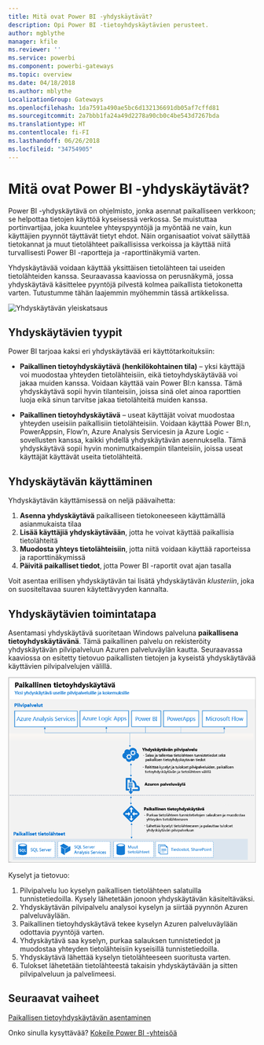 ```yaml
---
title: Mitä ovat Power BI -yhdyskäytävät?
description: Opi Power BI -tietoyhdyskäytävien perusteet.
author: mgblythe
manager: kfile
ms.reviewer: ''
ms.service: powerbi
ms.component: powerbi-gateways
ms.topic: overview
ms.date: 04/18/2018
ms.author: mblythe
LocalizationGroup: Gateways
ms.openlocfilehash: 1da7591a490ae5bc6d132136691db05af7cffd81
ms.sourcegitcommit: 2a7bbb1fa24a49d2278a90cb0c4be543d7267bda
ms.translationtype: HT
ms.contentlocale: fi-FI
ms.lasthandoff: 06/26/2018
ms.locfileid: "34754905"
---
```

# <a name="what-are-power-bi-gateways"></a>Mitä ovat Power BI -yhdyskäytävät?

Power BI -yhdyskäytävä on ohjelmisto, jonka asennat paikalliseen verkkoon; se helpottaa tietojen käyttöä kyseisessä verkossa. Se muistuttaa portinvartijaa, joka kuuntelee yhteyspyyntöjä ja myöntää ne vain, kun käyttäjien pyynnöt täyttävät tietyt ehdot. Näin organisaatiot voivat säilyttää tietokannat ja muut tietolähteet paikallisissa verkoissa ja käyttää niitä turvallisesti Power BI -raportteja ja -raporttinäkymiä varten.

Yhdyskäytävää voidaan käyttää yksittäisen tietolähteen tai useiden tietolähteiden kanssa. Seuraavassa kaaviossa on perusnäkymä, jossa yhdyskäytävä käsittelee pyyntöjä pilvestä kolmea paikallista tietokonetta varten. Tutustumme tähän laajemmin myöhemmin tässä artikkelissa.

![Yhdyskäytävän yleiskatsaus](media/service-gateway-getting-started/gateway-overview.png)

## <a name="types-of-gateways"></a>Yhdyskäytävien tyypit

Power BI tarjoaa kaksi eri yhdyskäytävää eri käyttötarkoituksiin:

* **Paikallinen tietoyhdyskäytävä (henkilökohtainen tila)** – yksi käyttäjä voi muodostaa yhteyden tietolähteisiin, eikä tietoyhdyskäytävää voi jakaa muiden kanssa. Voidaan käyttää vain Power BI:n kanssa. Tämä yhdyskäytävä sopii hyvin tilanteisiin, joissa sinä olet ainoa raporttien luoja eikä sinun tarvitse jakaa tietolähteitä muiden kanssa.

* **Paikallinen tietoyhdyskäytävä** – useat käyttäjät voivat muodostaa yhteyden useisiin paikallisiin tietolähteisiin. Voidaan käyttää Power BI:n, PowerAppsin, Flow’n, Azure Analysis Servicesin ja Azure Logic -sovellusten kanssa, kaikki yhdellä yhdyskäytävän asennuksella. Tämä yhdyskäytävä sopii hyvin monimutkaisempiin tilanteisiin, joissa useat käyttäjät käyttävät useita tietolähteitä. 

## <a name="using-a-gateway"></a>Yhdyskäytävän käyttäminen

Yhdyskäytävän käyttämisessä on neljä päävaihetta:

1. **Asenna yhdyskäytävä** paikalliseen tietokoneeseen käyttämällä asianmukaista tilaa
2. **Lisää käyttäjiä yhdyskäytävään**, jotta he voivat käyttää paikallisia tietolähteitä
3. **Muodosta yhteys tietolähteisiin**, jotta niitä voidaan käyttää raporteissa ja raporttinäkymissä
4. **Päivitä paikalliset tiedot**, jotta Power BI -raportit ovat ajan tasalla

Voit asentaa erillisen yhdyskäytävän tai lisätä yhdyskäytävän *klusteriin*, joka on suositeltavaa suuren käytettävyyden kannalta.

## <a name="how-gateways-work"></a>Yhdyskäytävien toimintatapa

Asentamasi yhdyskäytävä suoritetaan Windows palveluna **paikallisena tietoyhdyskäytävänä**. Tämä paikallinen palvelu on rekisteröity yhdyskäytävän pilvipalveluun Azuren palveluväylän kautta. Seuraavassa kaaviossa on esitetty tietovuo paikallisten tietojen ja kyseistä yhdyskäytävää käyttävien pilvipalvelujen välillä.

![Kaavio ja yhdyskäytävän tietovuo](media/service-gateway-getting-started/gateway-how-it-works.png)

Kyselyt ja tietovuo:

1. Pilvipalvelu luo kyselyn paikallisen tietolähteen salatuilla tunnistetiedoilla. Kysely lähetetään jonoon yhdyskäytävän käsiteltäväksi.
2. Yhdyskäytävän pilvipalvelu analysoi kyselyn ja siirtää pyynnön Azuren palveluväylään.
3. Paikallinen tietoyhdyskäytävä tekee kyselyn Azuren palveluväylään odottavia pyyntöjä varten.
4. Yhdyskäytävä saa kyselyn, purkaa salauksen tunnistetiedot ja muodostaa yhteyden tietolähteisiin kyseisillä tunnistetiedoilla.
5. Yhdyskäytävä lähettää kyselyn tietolähteeseen suoritusta varten.
6. Tulokset lähetetään tietolähteestä takaisin yhdyskäytävään ja sitten pilvipalveluun ja palvelimeesi.

## <a name="next-steps"></a>Seuraavat vaiheet
[Paikallisen tietoyhdyskäytävän asentaminen](service-gateway-install.md)

Onko sinulla kysyttävää? [Kokeile Power BI -yhteisöä](http://community.powerbi.com/)

